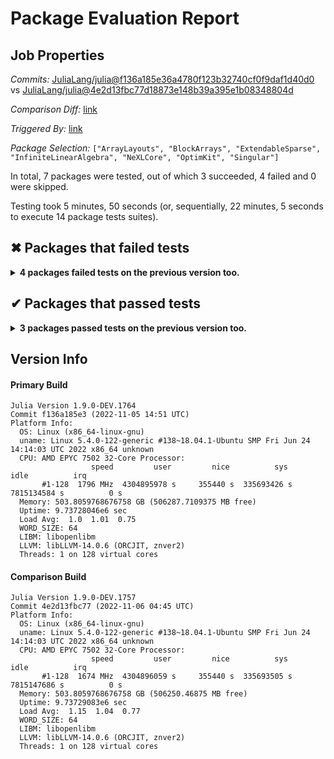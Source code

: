 # Package Evaluation Report

## Job Properties

*Commits:* [JuliaLang/julia@f136a185e36a4780f123b32740cf0f9daf1d40d0](https://github.com/JuliaLang/julia/commit/f136a185e36a4780f123b32740cf0f9daf1d40d0) vs [JuliaLang/julia@4e2d13fbc77d18873e148b39a395e1b08348804d](https://github.com/JuliaLang/julia/commit/4e2d13fbc77d18873e148b39a395e1b08348804d)

*Comparison Diff:* [link](https://github.com/JuliaLang/julia/compare/4e2d13fbc77d18873e148b39a395e1b08348804d..f136a185e36a4780f123b32740cf0f9daf1d40d0)

*Triggered By:* [link](https://github.com/JuliaLang/julia/pull/47107#issuecomment-1304786014)

*Package Selection:* `["ArrayLayouts", "BlockArrays", "ExtendableSparse", "InfiniteLinearAlgebra", "NeXLCore", "OptimKit", "Singular"]`

In total, 7 packages were tested, out of which 3 succeeded, 4 failed and 0 were skipped.

Testing took 5 minutes, 50 seconds (or, sequentially, 22 minutes, 5 seconds to execute 14 package tests suites).


## ✖ Packages that failed tests

<details><summary><strong>4 packages failed tests on the previous version too.</strong></summary>
<p>

<details open><summary>There were unidentified errors (4 packages):</summary>
<p>


- [ArrayLayouts v0.8.13](https://s3.amazonaws.com/julialang-reports/nanosoldier/pkgeval/by_hash/f136a18_vs_4e2d13f/ArrayLayouts.primary.log)
- [BlockArrays](https://s3.amazonaws.com/julialang-reports/nanosoldier/pkgeval/by_hash/f136a18_vs_4e2d13f/BlockArrays.primary.log)
- [ExtendableSparse v0.9.1](https://s3.amazonaws.com/julialang-reports/nanosoldier/pkgeval/by_hash/f136a18_vs_4e2d13f/ExtendableSparse.primary.log)
- [InfiniteLinearAlgebra v0.6.12](https://s3.amazonaws.com/julialang-reports/nanosoldier/pkgeval/by_hash/f136a18_vs_4e2d13f/InfiniteLinearAlgebra.primary.log)

</p>
</details>

</p>
</details>


## ✔ Packages that passed tests

<details><summary><strong>3 packages passed tests on the previous version too.</strong></summary>
<p>

- [NeXLCore v0.3.5](https://s3.amazonaws.com/julialang-reports/nanosoldier/pkgeval/by_hash/f136a18_vs_4e2d13f/NeXLCore.primary.log)
- [OptimKit v0.3.1](https://s3.amazonaws.com/julialang-reports/nanosoldier/pkgeval/by_hash/f136a18_vs_4e2d13f/OptimKit.primary.log)
- [Singular v0.14.0](https://s3.amazonaws.com/julialang-reports/nanosoldier/pkgeval/by_hash/f136a18_vs_4e2d13f/Singular.primary.log)

</p>
</details>


## Version Info

#### Primary Build

```
Julia Version 1.9.0-DEV.1764
Commit f136a185e3 (2022-11-05 14:51 UTC)
Platform Info:
  OS: Linux (x86_64-linux-gnu)
  uname: Linux 5.4.0-122-generic #138~18.04.1-Ubuntu SMP Fri Jun 24 14:14:03 UTC 2022 x86_64 unknown
  CPU: AMD EPYC 7502 32-Core Processor: 
                  speed         user         nice          sys         idle          irq
       #1-128  1796 MHz  4304895978 s     355440 s  335693426 s  7815134584 s          0 s
  Memory: 503.8059768676758 GB (506287.7109375 MB free)
  Uptime: 9.73728046e6 sec
  Load Avg:  1.0  1.01  0.75
  WORD_SIZE: 64
  LIBM: libopenlibm
  LLVM: libLLVM-14.0.6 (ORCJIT, znver2)
  Threads: 1 on 128 virtual cores

```

#### Comparison Build

```
Julia Version 1.9.0-DEV.1757
Commit 4e2d13fbc77 (2022-11-06 04:45 UTC)
Platform Info:
  OS: Linux (x86_64-linux-gnu)
  uname: Linux 5.4.0-122-generic #138~18.04.1-Ubuntu SMP Fri Jun 24 14:14:03 UTC 2022 x86_64 unknown
  CPU: AMD EPYC 7502 32-Core Processor: 
                  speed         user         nice          sys         idle          irq
       #1-128  1674 MHz  4304896059 s     355440 s  335693505 s  7815147686 s          0 s
  Memory: 503.8059768676758 GB (506250.46875 MB free)
  Uptime: 9.73729083e6 sec
  Load Avg:  1.15  1.04  0.77
  WORD_SIZE: 64
  LIBM: libopenlibm
  LLVM: libLLVM-14.0.6 (ORCJIT, znver2)
  Threads: 1 on 128 virtual cores

```
<!-- Generated on 2022-11-06T07:25:43.184 -->
